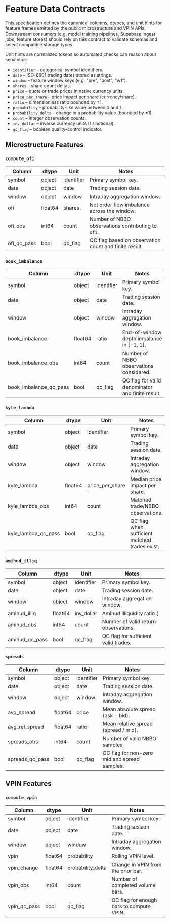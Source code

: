# Feature Data Contracts

This specification defines the canonical columns, dtypes, and unit hints for feature
frames emitted by the public microstructure and VPIN APIs. Downstream consumers (e.g.
model training pipelines, Supabase ingest jobs, feature stores) should rely on this
contract to validate schemas and select compatible storage types.

Unit hints are normalized tokens so automated checks can reason about semantics:

- `identifier` – categorical symbol identifiers.
- `date` – ISO-8601 trading dates stored as strings.
- `window` – feature window keys (e.g. "pre", "post", "w1").
- `shares` – share count deltas.
- `price` – quote or trade prices in native currency units.
- `price_per_share` – price impact per share (currency/share).
- `ratio` – dimensionless ratio bounded by ±1.
- `probability` – probability-like value between 0 and 1.
- `probability_delta` – change in a probability value (bounded by ±1).
- `count` – integer observation counts.
- `inv_dollar` – inverse currency units (1 / notional).
- `qc_flag` – boolean quality-control indicator.

## Microstructure Features

### `compute_ofi`

| Column | dtype | Unit | Notes |
| --- | --- | --- | --- |
| symbol | object | identifier | Primary symbol key. |
| date | object | date | Trading session date. |
| window | object | window | Intraday aggregation window. |
| ofi | float64 | shares | Net order flow imbalance across the window. |
| ofi_obs | int64 | count | Number of NBBO observations contributing to `ofi`. |
| ofi_qc_pass | bool | qc_flag | QC flag based on observation count and finite result. |

### `book_imbalance`

| Column | dtype | Unit | Notes |
| --- | --- | --- | --- |
| symbol | object | identifier | Primary symbol key. |
| date | object | date | Trading session date. |
| window | object | window | Intraday aggregation window. |
| book_imbalance | float64 | ratio | End-of-window depth imbalance in [-1, 1]. |
| book_imbalance_obs | int64 | count | Number of NBBO observations considered. |
| book_imbalance_qc_pass | bool | qc_flag | QC flag for valid denominator and finite result. |

### `kyle_lambda`

| Column | dtype | Unit | Notes |
| --- | --- | --- | --- |
| symbol | object | identifier | Primary symbol key. |
| date | object | date | Trading session date. |
| window | object | window | Intraday aggregation window. |
| kyle_lambda | float64 | price_per_share | Median price impact per share. |
| kyle_lambda_obs | int64 | count | Matched trade/NBBO observations. |
| kyle_lambda_qc_pass | bool | qc_flag | QC flag when sufficient matched trades exist. |

### `amihud_illiq`

| Column | dtype | Unit | Notes |
| --- | --- | --- | --- |
| symbol | object | identifier | Primary symbol key. |
| date | object | date | Trading session date. |
| window | object | window | Intraday aggregation window. |
| amihud_illiq | float64 | inv_dollar | Amihud illiquidity ratio (|return| / dollar volume). |
| amihud_obs | int64 | count | Number of valid return observations. |
| amihud_qc_pass | bool | qc_flag | QC flag for sufficient valid trades. |

### `spreads`

| Column | dtype | Unit | Notes |
| --- | --- | --- | --- |
| symbol | object | identifier | Primary symbol key. |
| date | object | date | Trading session date. |
| window | object | window | Intraday aggregation window. |
| avg_spread | float64 | price | Mean absolute spread (ask - bid). |
| avg_rel_spread | float64 | ratio | Mean relative spread (spread / mid). |
| spreads_obs | int64 | count | Number of valid NBBO samples. |
| spreads_qc_pass | bool | qc_flag | QC flag for non-zero mid and spread samples. |

## VPIN Features

### `compute_vpin`

| Column | dtype | Unit | Notes |
| --- | --- | --- | --- |
| symbol | object | identifier | Primary symbol key. |
| date | object | date | Trading session date. |
| window | object | window | Intraday aggregation window. |
| vpin | float64 | probability | Rolling VPIN level. |
| vpin_change | float64 | probability_delta | Change in VPIN from the prior bar. |
| vpin_obs | int64 | count | Number of completed volume bars. |
| vpin_qc_pass | bool | qc_flag | QC flag for enough bars to compute VPIN. |
